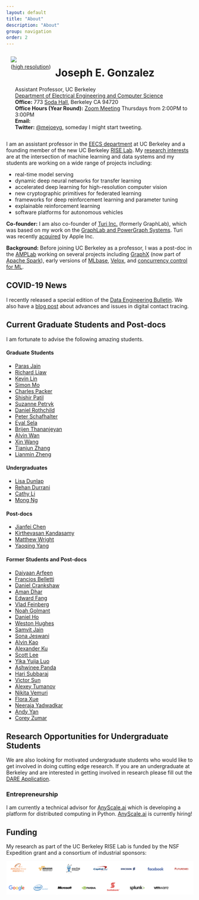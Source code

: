 ```yaml
---
layout: default
title: "About"
description: "About"
group: navigation
order: 2
---
```



<script src="assets/scripts.js"></script>


<div style="overflow: hidden;">

<div style="float:left;padding:12px">
<img src="{{ site.baseurl }}/assets/jegonzal.jpg">
<center>(<a href="{{ site.baseurl }}/assets/jegonzal_highres.jpg">high resolution</a>)</center>
</div>

<div>
<h1> Joseph E. Gonzalez </h1>
<ul style="list-style-type:none">
<li> Assistant Professor, UC Berkeley </li>

  <li> <a href="http://eecs.berkeley.edu">Department of Electrical Engineering and Computer Science</a> </li>

  <li> <b>Office:</b> 773 <a href="https://goo.gl/maps/U7JiapPCY2x">Soda Hall</a>, Berkeley CA 94720</li>

  <li> <b>Office Hours (Year Round):</b>  <a href="https://berkeley.zoom.us/j/97475874044">Zoom Meeting</a> Thursdays from 2:00PM to 3:00PM </li>


  <li> <b>Email:</b>
    <script type="text/javascript"> email_address("jegonzal") </script>
  </li>

  <li> <b>Twitter:</b> <a href="https://twitter.com/mejoeyg">@mejoeyg</a>,  someday I might start tweeting.</li>
  </ul>
</div>

</div>


I am an assistant professor in the <a href="http://www.eecs.berkeley.edu">EECS department</a> at UC Berkeley and a founding member of the new UC Berkeley [RISE Lab](http://rise.cs.berkeley.edu).  My [research interests](research) are at the intersection of machine learning and data systems and my students are working on a wide range of projects including:


* real-time model serving 
* dynamic deep neural networks for transfer learning
* accelerated deep learning for high-resolution computer vision
* new cryptographic primitives for federated learning
* frameworks for deep reinforcement learning and parameter tuning
* explainable reinforcement learning
* software platforms for autonomous vehicles

<b>Co-founder:</b> I am also co-founder of <a href="http://Turi.com">Turi Inc.</a> (formerly GraphLab), which was based on my work on the <a href="https://github.com/dato-code/PowerGraph">GraphLab and PowerGraph Systems</a>.  Turi was recently <a href="http://www.geekwire.com/2016/exclusive-apple-acquires-turi-major-exit-seattle-based-machine-learning-ai-startup/">acquired</a> by Apple Inc.


<b>Background:</b> Before joining UC Berkeley as a professor,  I was a post-doc in the  <a href="https://amplab.cs.berkeley.edu">AMPLab</a> working on several projects including <a href="http://spark.apache.org/graphx/">GraphX</a> (now part of <a href="http://spark.apache.org">Apache Spark</a>), early versions of <a href="http://mlbase.org">MLbase</a>, <a href="https://amplab.cs.berkeley.edu/projects/velox/">Velox</a>, and <a href="https://amplab.cs.berkeley.edu/projects/ccml/">concurrency control for ML</a>.

## COVID-19 News 

I recently released a special edition of the [Data Engineering Bulletin](http://sites.computer.org/debull/A20june/issue1.htm).  We also have a [blog post](https://medium.com/@covista/governments-vs-big-tech-resolving-differences-in-contact-tracing-b3d39193bfe4) about advances and issues in digital contact tracing.


 
## Current Graduate Students and Post-docs

I am fortunate to advise the following amazing students.

#### Graduate Students

* [Paras Jain](http://parasjain.com)
* [Richard Liaw](https://www.linkedin.com/in/richardliaw)
* [Kevin Lin](https://people.eecs.berkeley.edu/~kevinlin/)
* [Simon Mo](https://www.linkedin.com/in/simon-mo-40151a87)
* [Charles Packer](https://people.eecs.berkeley.edu/~cpacker/)
* [Shishir Patil](https://shishirpatil.github.io/)
* [Suzanne Petryk](https://www.linkedin.com/in/suzanne-petryk/)
* [Daniel Rothchild](https://www.linkedin.com/in/daniel-rothchild-45510b38/)
* [Peter Schafhalter](https://github.com/pschafhalter)
* [Eyal Sela](https://rise.cs.berkeley.edu/blog/author/ges/)
* [Brijen Thananjeyan](https://bthananjeyan.github.io)
* [Alvin Wan](http://alvinwan.com)
* [Xin Wang](https://people.eecs.berkeley.edu/~xinw/)
* [Tianjun Zhang]()
* [Lianmin Zheng](http://lmzheng.net/)




<!-- #### Masters Students

 -->


#### Undergraduates

* [Lisa Dunlap](https://www.linkedin.com/in/lisabdunlap)
* [Rehan Durrani](https://github.com/RehanSD)
* [Cathy Li](https://www.linkedin.com/in/cathy-li-81068b141/)
* [Mong Ng](http://www.mong.life/about-me/)

#### Post-docs

* [Jianfei Chen](http://people.eecs.berkeley.edu/~jianfei/)
* [Kirthevasan Kandasamy](https://people.eecs.berkeley.edu/~kandasamy/)
* [Matthew Wright](https://www.linkedin.com/in/mattawright)
* [Yaoqing Yang](https://sites.google.com/site/yangyaoqingcmu/)


#### Former Students and Post-docs


* [Daiyaan Arfeen](https://www.linkedin.com/in/daiyaanarfeen)
* [Francios Belletti](https://github.com/bellettif)
* [Daniel Crankshaw](https://dancrankshaw.com/)
* [Aman Dhar](https://www.linkedin.com/in/amandhar/)
* [Edward Fang](https://www.linkedin.com/in/edward-h-fang)
* [Vlad Feinberg](https://vlad17.github.io/about)
* [Noah Golmant](http://noahgolmant.com)
* [Daniel Ho]()
* [Weston Hughes](https://www.linkedin.com/in/weston-hughes-61b153110)
* [Samvit Jain](http://www.samvitjain.com)
* [Sona Jeswani](https://data.berkeley.edu/graduate-profile-sona-jeswani)
* [Alvin Kao]()
* [Alexander Ku](https://www.linkedin.com/in/alexyku/)
* [Scott Lee](https://scottjlee.github.io)
* [Yika Yujia Luo](https://www.linkedin.com/in/yika-yujia-luo-3a835b87)
* [Ashwinee Panda](https://www.linkedin.com/in/ashwineepanda)
* [Hari Subbaraj](https://www.linkedin.com/in/hsubbaraj)
* [Victor Sun]()
* [Alexey Tumanov](https://www.cc.gatech.edu/people/alexey-tumanov)
* [Nikita Vemuri](https://www.linkedin.com/in/nikitavemuri)
* [Flora Xue](https://floraxue.github.io/index.html)
* [Neeraja Yadwadkar](https://people.eecs.berkeley.edu/~neerajay/)
* [Andy Yan]()
* [Corey Zumar](https://www.linkedin.com/in/corey-zumar-0a770982)








<!-- ## Prospective Postdocs and Graduate Students

I am currently looking for postdocs and graduate students to join the new <a href="https://rise.cs.berkeley.edu">UC Berkeley RISE Lab</a>.  As a founding member of the RISE Lab, I am working on several projects in large-scale systems for real-time machine learning, deep neural network design for accelerated computer vision, dynamic networks for multi-task learning, sparse representations for autonomous vehicles, software architectures for robotic systems, and explainable reinforcement learning.
My machine learning research spans both classical statistical machine learning methods as well as new work in deep learning.  If you are interested please consider applying to the UC Berkeley CS <a href="https://eecs.berkeley.edu/academics/graduate/research-programs/admissions">graduate program</a> in <a href="https://www2.eecs.berkeley.edu/Research/Areas/DBMS/">DBMS</a> or <a href ="https://www2.eecs.berkeley.edu/Research/Areas/AI/">AI</a>.  
If you are looking for a post-doc position please contact me directly.
 -->

## Research Opportunities for Undergraduate Students

We are also looking for motivated undergraduate students who would like to get involved in doing cutting edge research.  If you are an undergraduate at Berkeley and are interested in getting involved in research please fill out the [DARE Application](https://dare.berkeley.edu/).

### Entrepreneurship 

I am currently a technical advisor for [AnyScale.ai](http://anyscale.ai) which is developing a platform for distributed computing in Python.  [AnyScale.ai](http://anyscale.ai) is currently hiring!

## Funding

My research as part of the UC Berkeley RISE Lab is funded by the NSF Expedition grant and a consortium of industrial sponsors:

<img src="assets/images/sponsors.png" width="800">






